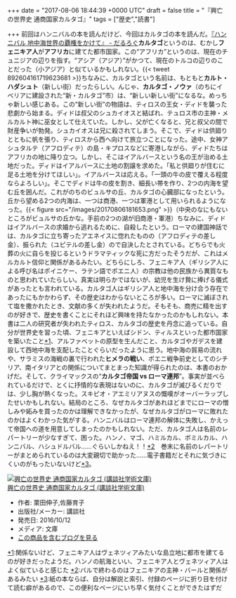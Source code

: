 
+++
date = "2017-08-06 18:44:39 +0000 UTC"
draft = false
title = "『興亡の世界史 通商国家カルタゴ』"
tags = ["歴史","読書"]

+++
前回はハンニバルの本を読んだけど、今回はカルタゴの本を読んだ。[『ハンニバル 地中海世界の覇権をかけて』 - だるろぐ](http://blog.daruyanagi.jp/entry/2017/07/26/125808)**カルタゴ**というのは、むかし**フェニキア人**が**アフリカ**に建てた都市国家。この“アフリカ”というのは、現在のチュニジアの辺りを指す。“アシア（アジア）”がかつて、現在のトルコの辺りのことだった（小アジア）と似ているかもしれない。{{< tweet 892604161719623681 >}}ちなみに、カルタゴという名前は、もともと**カルト・ハダシュト**（新しい街）だったらしい。んじゃ、**カルタゴ・ノウァ**（のちにイベリアに建設された“新・カルタゴ”市）は、“新しい新しい街”になるな。めっちゃ新しい感じある。この“新しい街”の物語は、ティロスの王女・ディドを襲った悲劇から始まる。ディドは叔父のシュカイオスと結ばれ、テュロス市の主神・メルカルト神に巫女として仕えていた。しかし、父が亡くなると、兄と叔父の間で財産争いが勃発。シュカイオスは兄に殺されてしまう。そこで、ディドは供廻りとともに帆を張り、ティロスから西へ向けて旅立つことになった。途中、女神アシュタルテ（アフロディテ）の島・キプロスなどに寄港しながら、ディドたちはアフリカの地に降り立つ。しかし、そこはイアルバースという名の王が治める土地だった。ディドはイアルバースに土地の割譲を求めた。「私と供廻りが住むに足る土地を分けてほしい」。イアルバースは応える。「一頭の牛の皮で覆える程度ならよろしい」。そこでディドは牛の皮を割き、細長い帯を作り、2つの内海を望む丘を囲んだ。これがのちのビュルサの丘、カルタゴの心臓部になったという。丘から望める2つの内海は、一つは商港、一つは軍港として用いられるようになった。{{< figure src="/images/20170806181653.png"  >}}（中央のなにもないところがビュルサの丘かな。手前の2つの湖が旧商港・軍港）ちなみに、ディドはイアルバースの求婚から逃れるために、自殺したという。ローマの建国神話では、カルタゴに立ち寄ったアエネイスに惚れたものの（アフロディテの差し金）、振られた（ユピテルの差し金）ので自決したとされている。どちらでも火葬の火に自らを投じるというドラマティックな死に方だったそうだが、これはメルカルト信仰と関係があるみたい。どちらにしろ、フェニキア人（ギリシア人による呼び名はポイニケー、ラテン語でポエニ人）の宗教は他の民族から異質なものと思われていたらしい。真実は明らかではないが、幼児を生け贄に捧げる儀式があったとも言われている。カルタゴ人はギリシア人と地中海を分け合う存在であったにもかかわらず、その歴史はわからないところが多い。ローマに滅ぼされて塩を撒かれたとき、文献の多くが失われたようだ。そもそも、商売に精を出すのが好きで、歴史を書くことにそれほど興味を持たなかったのかもしれない。本書は二人の研究者が失われたティロス、カルタゴの歴史を丹念に追っている。自分が世界史を習った頃、フェニキアといえばシドン、ティルスといった都市国家を築いたこと<a href="#f-949b25cb" name="fn-949b25cb" title="関係ないけど、フェニキア人はヴェネツィアみたいな島立地に都市を建てるのが好きだったようだ。ハンノの航海といい、フェニキア人とヴェネツィア人はよく似ていると感じた">*1</a>、アルファベットの原型を生んだこと、カルタゴやガデスを建設して西地中海を支配したことぐらいだったように思う。地中海の貿易の流れや、サラミスの海戦の裏で行われた**ヒメラの戦い**、ポエニ戦争前史としてのシチリア、南イタリアとの関係についてまとまった知識が得られたのは、本書のおかげだ。そして、クライマックスの“**カルタゴ帝国 vs ローマ連邦**”。事実が並べられているだけで、とくに抒情的な表現はないのに、カルタゴが滅びるくだりでは、少し胸が熱くなった。スキピオ・アエミリアヌスの慨嘆がオーバーラップしたせいかもしれない。結局のところ、なぜカルタゴがあれほどまでにローマの憎しみや妬みを買ったのかは理解できなかったが、なぜカルタゴがローマに敗れたのかはよくわかった気がする。ハンニバルはローマ連邦の解体に失敗し、かえって帝国への道を用意してしまったのかもしれない。ただ、カルタゴ人は名前のレパートリーが少なすぎて、困った。ハンノ、マゴ、ハミルカル、ボミルカル、ハンニバル、ハシュドルバル……ぐらいしかねえ！！<a href="#f-49df0bd1" name="fn-49df0bd1" title="バルで終わるのはフェニキアの主神・バールと関係があるみたい">*2</a>　巻末に名前のレパートリーがまとめられているのは大変親切で助かった……電子書籍だとそれに気づきにくいのがもったいないけど<a href="#f-cf0242ab" name="fn-cf0242ab" title="紙の本ならば、自分は解説と索引、付録のページに折り目を付けて読む癖があるので、この便利なページにいち早く気付くことができたはずだ">*3</a>。<div class="hatena-asin-detail"><a href="http://www.amazon.co.jp/exec/obidos/ASIN/4062923874/bestylesnet-22/"><img src="https://images-fe.ssl-images-amazon.com/images/I/51ovZX0gb5L._SL160_.jpg" class="hatena-asin-detail-image" alt="興亡の世界史 通商国家カルタゴ (講談社学術文庫)" title="興亡の世界史 通商国家カルタゴ (講談社学術文庫)"/></a><div class="hatena-asin-detail-info"><a href="http://www.amazon.co.jp/exec/obidos/ASIN/4062923874/bestylesnet-22/">興亡の世界史 通商国家カルタゴ (講談社学術文庫)</a><ul><li><span class="hatena-asin-detail-label">作者:</span> 栗田伸子,佐藤育子</li><li><span class="hatena-asin-detail-label">出版社/メーカー:</span> 講談社</li><li><span class="hatena-asin-detail-label">発売日:</span> 2016/10/12</li><li><span class="hatena-asin-detail-label">メディア:</span> 文庫</li><li><a href="http://d.hatena.ne.jp/asin/4062923874/bestylesnet-22" target="_blank">この商品を含むブログを見る</a></li></ul></div><div class="hatena-asin-detail-foot"></div></div>
<div class="footnote">
<a href="#fn-949b25cb" name="f-949b25cb" class="footnote-number">*1</a><span class="footnote-delimiter">:</span><span class="footnote-text">関係ないけど、フェニキア人はヴェネツィアみたいな島立地に都市を建てるのが好きだったようだ。ハンノの航海といい、フェニキア人とヴェネツィア人はよく似ていると感じた</span>
<a href="#fn-49df0bd1" name="f-49df0bd1" class="footnote-number">*2</a><span class="footnote-delimiter">:</span><span class="footnote-text">バルで終わるのはフェニキアの主神・バールと関係があるみたい</span>
<a href="#fn-cf0242ab" name="f-cf0242ab" class="footnote-number">*3</a><span class="footnote-delimiter">:</span><span class="footnote-text">紙の本ならば、自分は解説と索引、付録のページに折り目を付けて読む癖があるので、この便利なページにいち早く気付くことができたはずだ</span>
</div>


